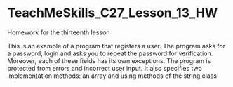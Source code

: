 # TeachMeSkills_C27_Lesson_13_HW
Homework for the thirteenth lesson

This is an example of a program that registers a user. The program asks for a password, login and asks you to repeat the password for verification. Moreover, each of these fields has its own exceptions. The program is protected from errors and incorrect user input. It also specifies two implementation methods: an array and using methods of the string class
